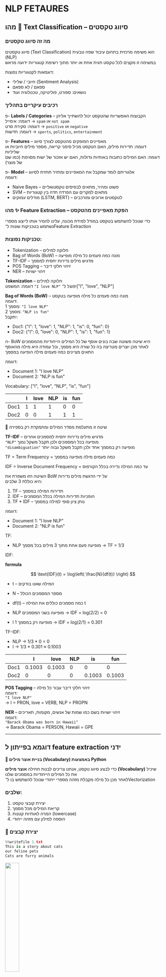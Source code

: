 # NLP FETAURES

## מהו 🧠 Text Classification – סיווג טקסטים

### מה זה סיווג טקסטים

סיווג טקסטים (Text Classification) הוא משימה מרכזית בתחום עיבוד שפה טבעית (NLP)  
במשימה זו מקצים לכל טקסט תגית אחת או יותר מתוך רשימת קטגוריות ידועה מראש

דוגמאות לקטגוריות נפוצות:
- חיובי / שלילי (Sentiment Analysis)
- ספאם / לא ספאם
- נושאים: ספורט, פוליטיקה, טכנולוגיה ועוד

### רכיבים עיקריים בתהליך

פ- **Labels / Categories** – הקבוצות האפשריות שהטקסט יכול להשתייך אליהן  
  דוגמה: אימייל → `spam` או `not spam`  
  דוגמה: סקירת סרט → `positive` או `negative`  
  דוגמה: חדשות → `sports`, `politics`, `entertainment`

פ- **Features** – מאפיינים המופקים מהטקסט לצורך סיווג  
  דוגמה: תדירות מילים, האם הטקסט מכיל סימני קריאה, מספר מילים חיוביות או שליליות  
  דוגמה: האם המילים כתובות באותיות גדולות, האם יש אזכור של ישות מסוימת (כמו שם של מוצר)

פ- **Model** – אלגוריתם לומד שמקבל את המאפיינים ומחזיר תחזית לסיווג  
  דוגמה:  
  - Naive Bayes – פשוט ומהיר, מתאים לבסיסים טקסטואליים  
  - SVM – מתאים למקרים עם הפרדה חדה בין קטגוריות  
  - מודלים עמוקים (LSTM, BERT) – לטקסטים ארוכים ומורכבים

### מהו ✨ Feature Extraction – הפקת מאפיינים מהטקסט

כדי שנוכל להשתמש בטקסט במודל למידת מכונה, עלינו להמיר אותו לייצוג מספרי  
נשתמש בטכניקות שונות ל־Feature Extraction

### טכניקות נפוצות:

- Tokenization – חלוקה למילים
- Bag of Words (BoW) – מונה כמה פעמים כל מילה מופיעה
- TF-IDF – מדגיש מילים נדירות יחסית למסמך
- POS Tagging – זיהוי חלקי דיבר
- NER – זיהוי ישויות

**Tokenization** – חלוקה למילים  
  דוגמה: המשפט `"I love NLP"` יפוצל ל־["I", "love", "NLP"]

**Bag of Words (BoW)** – מונה כמה פעמים כל מילה מופיעה בטקסט  
  דוגמה:  
  מסמך 1: `"I love NLP"`  
  מסמך 2: `"NLP is fun"`  
  יתקבל:  
  - Doc1: {"I": 1, "love": 1, "NLP": 1, "is": 0, "fun": 0}  
  - Doc2: {"I": 0, "love": 0, "NLP": 1, "is": 1, "fun": 1}

ה- BoW היא שיטה פשוטה שבה בונים אוסף של כל המילים הייחודיות מהמסמכים  
לאחר מכן יוצרים מטריצה בה כל שורה היא מסמך, וכל עמודה היא מילה מהאוסף  
התאים מציינים כמה פעמים מילה הופיעה במסמך

דוגמה:

- Document 1: "I love NLP"  
- Document 2: "NLP is fun"

Vocabulary: ["I", "love", "NLP", "is", "fun"]

|       | I | love | NLP | is | fun |
|-------|---|------|-----|----|-----|
| Doc1  | 1 | 1    | 1   | 0  | 0   |
| Doc2  | 0 | 0    | 1   | 1  | 1   |

📌 שיטה זו מתעלמת מסדר המילים ומתמקדת רק בספירה  

**TF-IDF** – מדגיש מילים נדירות יחסית למסמכים אחרים  
  `"NLP"` מופיעה בכל המסמכים ולכן תקבל משקל נמוך  
  `"disambiguation"` מופיעה רק במסמך אחד ולכן תקבל משקל גבוה יותר

TF = Term Frequency = כמה פעמים מילה מופיעה במסמך

IDF = Inverse Document Frequency = עד כמה המילה נדירה בכלל הקורפוס

השיטה הזו משפרת את BoW על ידי הדגשת מילים נדירות  
היא כוללת 3 שלבים:

1. TF – תדירות המילה במסמך  
2. IDF – הופכיות תדירות המילה בכלל המסמכים  
3. TF * IDF – נותן ציון סופי למילה במסמך

דוגמה:

- Document 1: "I love NLP"  
- Document 2: "NLP is fun"

TF:
- NLP מופיעה פעם אחת מתוך 3 מילים בכל מסמך → TF = 1/3

IDF:

**formula**

$$
\text{IDF}(t) = \log\left( \frac{N}{df(t)} \right)
$$

-  t  – המילה שאנו בודקים
-  N  – מספר המסמכים הכולל
-  df(t)  – כמה מסמכים כוללים את המילה t


- NLP מופיעה בשני המסמכים → IDF = log(2/2) = 0  
- I מופיעה רק במסמך 1 → IDF = log(2/1) = 0.301

TF-IDF:
- NLP → 1/3 * 0 = 0  
- I → 1/3 * 0.301 ≈ 0.1003

|       | I      | love   | NLP | is     | fun    |
|-------|--------|--------|-----|--------|--------|
| Doc1  | 0.1003 | 0.1003 | 0   | 0      | 0      |
| Doc2  | 0      | 0      | 0   | 0.1003 | 0.1003 |


**POS Tagging** – זיהוי חלקי דיבר עבור כל מילה  
  דוגמה:  
  `"I love NLP"`  
  → I = PRON, love = VERB, NLP = PROPN

**NER** – זיהוי ישויות בשם כמו שמות של אנשים, מקומות, תאריכים  
  דוגמה:  
  `"Barack Obama was born in Hawaii"`  
  → Barack Obama = PERSON, Hawaii = GPE

---

## דוגמא בפייתון ל feature extraction ידני

**🧠 בניית אוצר מילים (Vocabulary) באמצעות Python**

כדי לבצע סיווג טקסט, אנחנו צריכים לבנות תחילה **אוצר מילים (Vocabulary)** שיכיל את כל המילים הייחודיות במסמכים שלנו  
לאחר מכן כל מילה מקבלת מזהה מספרי ייחודי שנוכל להשתמש בו ל־Vectorization

### שלבים:
1. יצירת קובצי טקסט
2. קריאת המילים מכל מסמך
3. המרה לאותיות קטנות (lowercase)
4. הוספה למילון עם מזהה ייחודי

### 📄 יצירת קבצים

```python
%%writefile 1.txt
This is a story about cats
our feline pets
Cats are furry animals
```

<img src="nlp18.jpg" style="width: 30%" />

```python
%%writefile 2.txt
This story is about surfing
Catching waves is fun
Surfing is a popular water sport
```

<img src="nlp19.jpg" style="width: 30%" />

בניית אוצר מילים

```python
vocab = {}
i = 0

with open("1.txt") as f:
    for word in f.read().split():
        word = word.lower()
        if word not in vocab:
            vocab[word] = i
            i += 1

with open("2.txt") as f:
    for word in f.read().split():
        word = word.lower()
        if word not in vocab:
            vocab[word] = i
            i += 1

print(vocab)
```

Output:
```
{'this': 0, 'is': 1, 'a': 2, 'story': 3, 'about': 4, 'cats': 5, 'our': 6, 'feline': 7, 'pets': 8, 
 'are': 9, 'furry': 10, 'animals': 11, 'surfing': 12, 'catching': 13, 'waves': 14, 'fun': 15, 
 'popular': 16, 'water': 17, 'sport': 18}
```

---

## דוגמא בפייתון ל ??

בדוגמה הזו נשתמש בקובץ `smsspamcollection.tsv`

הקובץ מכיל נתונים על הודעות אימייל, כולל תוכן ההודעה, האורך שלה וסימני הפיסוק שבה

בנוסף, הקובץ כולל תווית עבור כל הודעה – `ham` (אימייל לגיטימי) או `spam` (אימייל זבל)

המטרה שלנו היא להשתמש במודל למידה מונחית כדי לחזות האם אימיילים עתידיים יסווגו כ־`spam` או לא

<img src="nlpe1.jpg" style="width: 60%" />

```python
      df.count() = 5,572 rows
```

<img src="nlpe2.jpg" style="width: 60%" />

<img src="nlpe3.jpg" style="width: 70%" />

בשלב זה אנו מפרידים את הנתונים לשני חלקים:
- קבוצת **אימון** – משמשת לאימון המודל (במקרה הזה 70% מהנתונים)
- קבוצת **בדיקה** – משמשת לבדוק את ביצועי המודל על טקסטים שהוא לא ראה (30%)

ההפרדה הזו חשובה כדי לוודא שהמודל לא רק "שינן" את הנתונים, אלא באמת למד לזהות דפוסים כלליים

<img src="nlpe4.jpg" style="width: 60%" />

### 🧮 מטריצת ספירה (Count Vector Matrix)

בשלב זה אנו ממירים את ההודעות ממילים לטבלה של מספרים, באמצעות **שיטת Bag of Words**  
כל שורה מייצגת הודעה  
כל עמודה מייצגת מילה מתוך כלל אוצר המילים  
והערך בכל תא מציין כמה פעמים המילה הופיעה באותה הודעה

לדוגמה: אם המילה "free" מופיעה 3 פעמים בהודעה מסוימת – זה יוצג כ־3 בטבלה

**📏 מה זה `(3900, 7245)`?**

זהו גודל המטריצה שנוצרה לאחר הספירה:

- `3900` = מספר ההודעות בקבוצת האימון (train set)  
- `7245` = מספר המילים הייחודיות בכל הודעות האימון (גודל אוצר המילים)

כלומר: יצרנו מטריצה בגודל **3900 שורות × 7245 עמודות** שבה כל תא הוא מספר ההופעות של מילה בהודעה

📌 זהו השלב שבו הטקסט הפך לנתונים מספריים – מוכנים ללמידת מכונה

כאשר אנו מבצעים המרה של טקסט למספרים באמצעות **CountVectorizer**, נוצרת **מטריצה** – כלומר טבלה של מספרים

- כל **שורה** מייצגת הודעה אחת (מסמך טקסט יחיד)
- כל **עמודה** מייצגת מילה ייחודית מאוצר המילים (כל המילים שהופיעו בכל ההודעות)
- כל **תא** בטבלה מכיל את מספר הפעמים שהמילה מופיעה באותה הודעה

לדוגמא

אם יש לנו 2 הודעות:

1. `"I love NLP"`  
2. `"NLP is fun"`

**אוצר המילים (Vocabulary):**
["I", "love", "NLP", "is", "fun"]

**מטריצת הספירה:**

| הודעה \ מילה | I | love | NLP | is | fun |
|--------------|---|------|-----|----|-----|
| הודעה 1      | 1 | 1    | 1   | 0  | 0   |
| הודעה 2      | 0 | 0    | 1   | 1  | 1   |

- `3900` שורות = 3900 הודעות טקסט (train set)
- `7245` עמודות = 7245 מילים שונות שהופיעו בכלל ההודעות

כל שורה = מסמך אחד  
כל עמודה = מילה ייחודית  
כל תא = כמה פעמים המילה מופיעה במסמך

**❓ למה יש לנו 5572 שורות אבל רק 3900 במספר המסמכים?**

**✅ 1. סך כל השורות בטבלה**
- הנתונים בקובץ `smsspamcollection.tsv` מכילים **5572 הודעות טקסט**
- כלומר: 5572 שורות בטבלה = 5572 מסמכים פוטנציאליים

**✂️ 2. חלוקה ל־Train ו־Test**

בשלב ההכנה לקראת המודל, מבצעים חלוקה של הנתונים:

- **70%** → לאימון (Train set) → בערך **3900 שורות**
- **30%** → לבדיקה (Test set) → בערך **1672 שורות**

ה־`CountVectorizer` מאמן את עצמו **רק על קבוצת האימון (3900 הודעות)**  
ולכן מטריצת הספירה שהוא מחזיר היא בגודל **3900 × N מילים**


<img src="nlpe5.jpg" style="width: 60%" />

Print sample row:
```
{'are': 0.2524422607133928, 'going': 0.3230441330419753, 'make': 0.36308344981075574, 'me': 0.22163671451015382, 
 'moan': 0.5328892367086496, 'princess': 0.44029157228894206, 'to': 0.15576398008518208, 'yes': 0.35100930940159797, 
 'you': 0.1602042707313863}
```

### 🧮 חישוב ה- TF-IDF

בשלב זה אנו מעדכנים את ערכי הספירה לפי חשיבותן היחסית של המילים בכל המסמכים  
המטרה היא לתת משקל גבוה למילים ייחודיות ומידעיות, ולהפחית משקל ממילים שכיחות מדי כמו "the" או "is"

כך נוצר ייצוג מדויק יותר של הטקסט עבור המודל

**🧠 מה זה TfidfTransformer ומה הוא עושה?**

**📌 המטרה:**
להמיר את מטריצת הספירה (שנוצרה ע"י CountVectorizer) למטריצה חכמה יותר  
כזו שלא רק סופרת מילים – אלא יודעת להעריך **כמה מילה באמת חשובה** במסמך

**למה CountVectorizer לא מספיק?**

ה- CountVectorizer פשוט סופר כמה פעמים כל מילה מופיעה  
אבל:
- מילים נפוצות כמו `"the"`, `"is"` או `"and"` יופיעו המון – וזה **מטעה**
- הן לא באמת מייחדות מסמך אחד מאחר
- הן מקבלות משקל גבוה בטעות

**🧠 מה כן עושה TF-IDF?**

ה- TF-IDF = Term Frequency – Inverse Document Frequency  
הוא מחשב ציון משוקלל לכל מילה לפי:
- **TF** – כמה פעמים המילה מופיעה במסמך (כמו בספירה)
- **IDF** – כמה היא נדירה בכל שאר המסמכים

$$
\text{TF-IDF}(t, d) = \text{TF}(t, d) \times \log \left( \frac{N}{df(t)} \right)
$$

**🧪 מה עושה `TfidfTransformer`?**

המחלקה `TfidfTransformer` מקבלת את מטריצת הספירה (3900 × 7245)  
ומחשבת **ציון TF-IDF לכל מילה במסמך**

- אם מילה נדירה (למשל: `"unsubscribe"`) → תקבל **משקל גבוה**
- אם מילה מאוד נפוצה (למשל: `"the"`) → תקבל **משקל נמוך**

**🧠 למה זה טוב?**

ה- TF-IDF נותן ייצוג מדויק יותר לטקסט  
כך המודל יוכל להבין:
- אילו מילים באמת משמעותיות
- ואילו רק "רעש רקע"

וזה עוזר מאוד לשפר את הביצועים של המודל

**דוגמא:**

נניח שיש לנו שני מסמכים (הודעות):

- Document 1: `"I love NLP"`
- Document 2: `"NLP is fun"`

מתוך זה נבנה אוצר מילים עם 5 מילים ייחודיות:

- Vocabulary = ["I", "love", "NLP", "is", "fun"]

**🎯 מטריצת TF-IDF**

| מילה / הודעה | I      | love   | NLP    | is     | fun    |
|--------------|--------|--------|--------|--------|--------|
| Document 1   | 0.1003 | 0.1003 | 0      | 0      | 0      |
| Document 2   | 0      | 0      | 0      | 0.1003 | 0.1003 |

**הסבר המספרים**

- המילה **"NLP"** מופיעה בשני המסמכים → IDF = log(2/2) = 0 → משקל = 0
- המילים **"I"**, **"love"**, **"is"**, **"fun"** מופיעות רק במסמך אחד → IDF = log(2/1) = 0.301  
- TF עבור מילים שמופיעות במסמך = 1/3 (כי בכל מסמך 3 מילים)  
- TF-IDF = 1/3 × 0.301 ≈ **0.1003**

📌 כך אפשר לראות איך מילה נדירה מקבלת **ציון גבוה יותר**, בעוד מילה שכיחה מדי (כמו "NLP" פה) מקבלת **ציון 0**

<img src="nlpe6.jpg" style="width: 60%" />

### מהו TfidfVectorizer?

ה- TfidfVectorizer מקצר את הפעולה הקודמת

זו רק דוגמא פה כיצד להשתמש בו

זה פשוט שילוב של 2 השלבים הקודמים לתוך שלב מאוחד

**קודם כל נבין מה קרה בשני השלבים:**

1. **CountVectorizer**  
   סופר כמה פעמים כל מילה מופיעה בטקסט  
   יוצר מטריצה של: כמה פעמים מילה א מופיעה במסמך ב

2. **TfidfTransformer**  
   לוקח את מטריצת הספירה ומחשב TF-IDF  
   כלומר – במקום רק לספור, הוא שוקל את החשיבות היחסית של כל מילה

**אז למה בכלל יש `TfidfVectorizer`?**

כי הוא משלב **שני שלבים באחד**:

- גם בונה את אוצר המילים (כמו CountVectorizer)
- וגם מחשב TF-IDF (כמו TfidfTransformer)

כלומר:
במקום לכתוב:

```python
X_counts = CountVectorizer().fit_transform(X_train)
X_tfidf = TfidfTransformer().fit_transform(X_counts)
```

אפשר פשוט לכתוב:

```python
X_tfidf = TfidfVectorizer().fit_transform(X_train)
```

**מתי נשתמש בזה?**

- אם אתה **רוצה שליטה מלאה** – תשתמש ב־`CountVectorizer` + `TfidfTransformer`
- אם אתה **רוצה קיצור דרך** ונוחות – פשוט תשתמש ב־`TfidfVectorizer`

**📌 סיכום קצר:**

| שיטה | שלבים | יתרון |
|------|--------|--------|
| CountVectorizer + TfidfTransformer | 2 שלבים | שליטה ידנית |
| TfidfVectorizer | שלב אחד | פשוט ויעיל |



<img src="nlpe7.jpg" style="width: 30%" />

### 🧠 אימון מודל סיווג עם LinearSVC

בשלב הזה אנו משתמשים באלגוריתם למידת מכונה מסוג **Linear Support Vector Classifier (LinearSVC)**  
זהו מודל נפוץ לביצוע **סיווג טקסט**, במיוחד כאשר מדובר בנתונים לאחר עיבוד TF-IDF

**⚙️ מה כל שורה עושה?**

`from sklearn.svm import LinearSVC`  

מייבא את מחלקת `LinearSVC` מתוך מודול הסיווג של Scikit-Learn

`clf = LinearSVC()`  

יוצרת מופע חדש של המודל – כלומר מכונה מוכנה ללמידה

`clf.fit(X_train_tfidf, y_train)`  

מאמנים את המודל על הנתונים:
- `X_train_tfidf` = המאפיינים המספריים של הודעות האימון (לאחר TF-IDF)
- `y_train` = התוויות (spam / ham)

**📌 תוצאה**

בסיום השלב הזה, המודל `clf` יודע:
- לזהות דפוסים בטקסטים
- ולסווג הודעות חדשות כ־`spam` או `ham`

זהו שלב האימון בפועל של המודל


<img src="nlpe8.jpg" style="width: 60%" />

<img src="nlpe9.jpg" style="width: 55%" />

<img src="nlpe10.jpg" style="width: 65%" />

<img src="nlpe11.jpg" style="width: 60%" />




